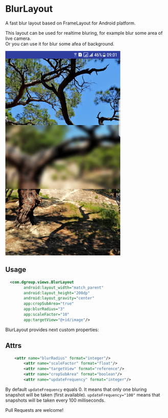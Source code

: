 # BlurLayout
A fast blur layout based on FrameLayout for Android platform.

This layout can be used for realtime bluring, for example blur some area of live camera. <br/>
Or you can use it for blur some afea of background.

![BlurLayout](https://raw.githubusercontent.com/dpproduction/BlurLayout/master/screen.png)

Usage
-----
```xml
  <com.dgroup.views.BlurLayout
        android:layout_width="match_parent"
        android:layout_height="200dp"
        android:layout_gravity="center"
        app:cropSubArea="true"
        app:blurRadius="3"
        app:scaleFactor="10"
        app:targetView="@+id/image"/>
```

BlurLayout provides next custom properties:

Attrs
-----
```xml
  	<attr name="blurRadius" format="integer"/>
        <attr name="scaleFactor" format="float"/>
        <attr name="targetView" format="reference"/>
        <attr name="cropSubArea" format="boolean"/>
        <attr name="updateFrequency" format="integer"/>
```

By default `updateFrequency` equals 0. It means that only one bluring snapshot will be taken (first available).
`updateFrequency="100"` means that snapshots will be taken every 100 milliseconds.

Pull Requests are welcome!
